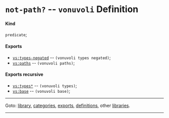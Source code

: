 

<a id='definition__vonuvoli__not-path_3f'></a>

# `not-path?` -- `vonuvoli` Definition


<a id='definition__vonuvoli__not-path_3f__kind'></a>

#### Kind

`predicate`;


<a id='definition__vonuvoli__not-path_3f__exports'></a>

#### Exports

 * [`vs:types-negated`](../../vonuvoli/exports/vs_3a_types-negated.md#export__vonuvoli__vs_3a_types-negated) -- `(vonuvoli types negated)`;
 * [`vs:paths`](../../vonuvoli/exports/vs_3a_paths.md#export__vonuvoli__vs_3a_paths) -- `(vonuvoli paths)`;


<a id='definition__vonuvoli__not-path_3f__exports-recursive'></a>

#### Exports recursive

 * [`vs:types*`](../../vonuvoli/exports/vs_3a_types_2a.md#export__vonuvoli__vs_3a_types_2a) -- `(vonuvoli types)`;
 * [`vs:base`](../../vonuvoli/exports/vs_3a_base.md#export__vonuvoli__vs_3a_base) -- `(vonuvoli base)`;

----

Goto: [library](../../vonuvoli/_index.md#library__vonuvoli), [categories](../../vonuvoli/categories/_index.md#toc__vonuvoli__categories), [exports](../../vonuvoli/exports/_index.md#toc__vonuvoli__exports), [definitions](../../vonuvoli/definitions/_index.md#toc__vonuvoli__definitions), other [libraries](../../_libraries.md#toc__libraries).

----

